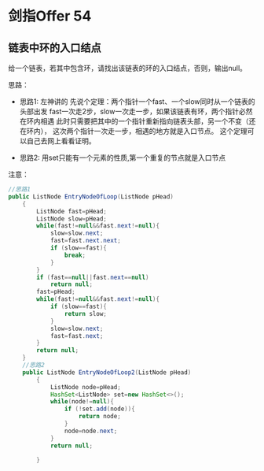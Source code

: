 # 剑指Offer 54
## 链表中环的入口结点
给一个链表，若其中包含环，请找出该链表的环的入口结点，否则，输出null。


思路：

* 思路1:
左神讲的
     先说个定理：两个指针一个fast、一个slow同时从一个链表的头部出发
     fast一次走2步，slow一次走一步，如果该链表有环，两个指针必然在环内相遇
     此时只需要把其中的一个指针重新指向链表头部，另一个不变（还在环内），
     这次两个指针一次走一步，相遇的地方就是入口节点。
     这个定理可以自己去网上看看证明。
    
* 思路2: 用set只能有一个元素的性质,第一个重复的节点就是入口节点
    
注意：

```java
//思路1
public ListNode EntryNodeOfLoop(ListNode pHead)
    {
        ListNode fast=pHead;
        ListNode slow=pHead;
        while(fast!=null&&fast.next!=null){
            slow=slow.next;
            fast=fast.next.next;
            if (slow==fast){
                break;
            }
        }
        if (fast==null||fast.next==null)
            return null;
        fast=pHead;
        while(fast!=null&&fast.next!=null){
            if (slow==fast){
                return slow;
            }
            slow=slow.next;
            fast=fast.next;
        }
        return null;
    }
    //思路2
    public ListNode EntryNodeOfLoop2(ListNode pHead)
        {
            ListNode node=pHead;
            HashSet<ListNode> set=new HashSet<>();
            while(node!=null){
                if (!set.add(node)){
                    return node;
                }
                node=node.next;
            }
            return null;
    
        }
```
